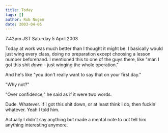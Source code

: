 ```yaml
---
title: Today
tags: []
author: Rob Nugen
date: 2003-04-05
---
```


<p class=date>7:42pm JST Saturday 5 April 2003</p>

<p>Today at work was much better than I thought it might be.  I
basically would just wing every class, doing no preparation except
choosing a lesson number beforehand.  I mentioned this to one of the
guys there, like "man I got this shit <em>down</em> - just winging the
whole operation."</p>

<p>And he's like "you don't really want to say that on your first
day."</p>

<p>"Why not?"</p>

<p>"Over confidence," he said as if it were two words.</p>

<p>Dude.  Whatever.  If I got this shit down, or at least think I do,
then fuckin' whatever.  Yeah I told him.</p>

<p>Actually I didn't say anything but made a mental note to not tell
him anything interesting anymore.</p>

